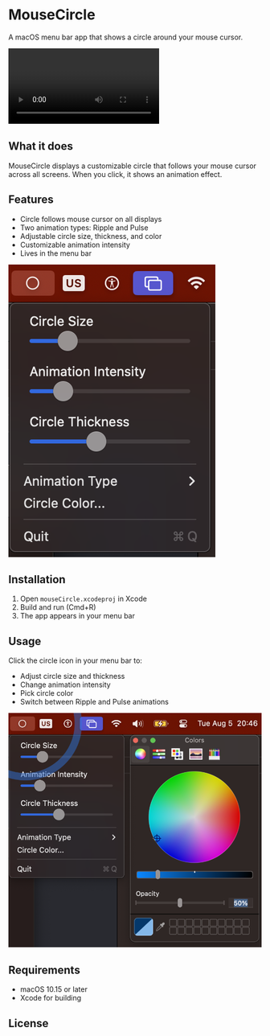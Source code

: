 # MouseCircle

A macOS menu bar app that shows a circle around your mouse cursor.

![App Demo](images/mouseCircle.mp4)

## What it does

MouseCircle displays a customizable circle that follows your mouse cursor across all screens. When you click, it shows an animation effect.

## Features

- Circle follows mouse cursor on all displays
- Two animation types: Ripple and Pulse
- Adjustable circle size, thickness, and color
- Customizable animation intensity
- Lives in the menu bar

![Menu Screenshot](images/menuBar.png)

## Installation

1. Open `mouseCircle.xcodeproj` in Xcode
2. Build and run (Cmd+R)
3. The app appears in your menu bar

## Usage

Click the circle icon in your menu bar to:
- Adjust circle size and thickness
- Change animation intensity
- Pick circle color
- Switch between Ripple and Pulse animations

![Settings](images/colorPicker.png)

## Requirements

- macOS 10.15 or later
- Xcode for building

## License

